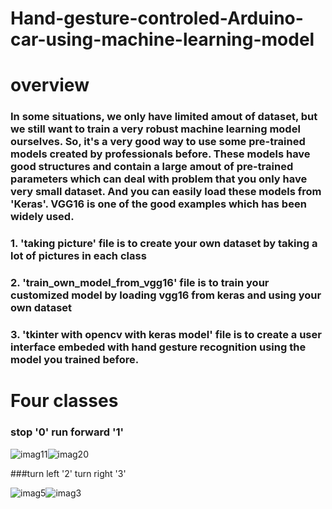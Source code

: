 # Hand-gesture-controled-Arduino-car-using-machine-learning-model

# overview
### In some situations, we only have limited amout of dataset, but we still want to train a very robust machine learning model ourselves. So, it's a very good way to use some pre-trained models created by professionals before. These models have good structures and contain a large amout of pre-trained parameters which can deal with problem that you only have very small dataset. And you can easily load these models from 'Keras'. VGG16 is one of the good examples which has been widely used.

### 1. 'taking picture' file is to create your own dataset by taking a lot of pictures in each class

### 2. 'train_own_model_from_vgg16' file is to train your customized model by loading vgg16 from keras and using your own dataset

### 3. 'tkinter with opencv with keras model' file is to create a user interface embeded with hand gesture recognition using the model you trained before.

# Four classes

### stop '0'                                  run forward '1'          

![imag11](https://user-images.githubusercontent.com/37478093/47567863-2eccdb80-d962-11e8-82dd-8bdc66b3f24f.jpg)![imag20](https://user-images.githubusercontent.com/37478093/47567889-4015e800-d962-11e8-816c-9754966c89b3.jpg)

###turn left '2'                              turn right '3'


![imag5](https://user-images.githubusercontent.com/37478093/47567909-499f5000-d962-11e8-8999-0a4d5fe58763.jpg)![imag3](https://user-images.githubusercontent.com/37478093/47567932-54f27b80-d962-11e8-95a9-f9ccc8077d6c.jpg)





